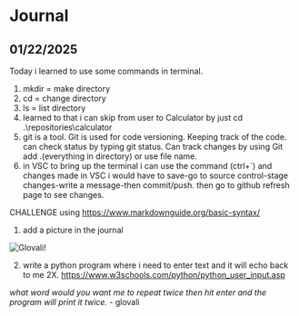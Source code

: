# Journal

## 01/22/2025
Today i learned to use some commands in terminal.
 1. mkdir = make directory
 2. cd = change directory
 3. ls = list directory
 4. learned to that i can skip from user to Calculator by just cd .\repositories\calculator
 5. git is a tool. Git is used for code versioning. Keeping track of the code.
 can check status by typing git status. Can track changes by using Git add .(everything in directory) or use file name.
 6. in VSC to bring up the terminal i can use the command (ctrl+`) 
 and changes made in VSC i would have to save-go to source control-stage changes-write a message-then commit/push. then go to github refresh page to see changes.


 CHALLENGE using https://www.markdownguide.org/basic-syntax/
 
 1. add a picture in the journal

 ![Glovali!](https://i.ytimg.com/vi/juD7iJ76ODo/hq720.jpg?sqp=-oaymwEhCK4FEIIDSFryq4qpAxMIARUAAAAAGAElAADIQj0AgKJD&rs=AOn4CLDmSzG8Qy4aOiSggghpmhlZVl9mpA "Solar Glovali")

 2. write a python program where i need to enter text and it will echo back to  me 2X.  https://www.w3schools.com/python/python_user_input.asp

 

 *what word would you want me to repeat twice then hit enter and the program will print it twice.*  - glovali